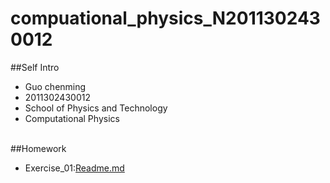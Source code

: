 # compuational_physics_N2011302430012

##Self Intro
* Guo chenming<br>
* 2011302430012
* School of Physics and Technology
* Computational Physics
<br/><br/>

##Homework
* Exercise_01:[Readme.md](https://github.com/gcmcpwork/compuational_physics_N2011302430012/blob/master/README.md)
